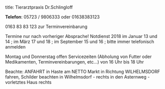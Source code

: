 title: Tierarztpraxis Dr.Schlingloff

**Telefon**: 05723 / 9806333 oder 01638383123

0163 83 83 123   zur Terminvereinbarung

Termine nur nach vorheriger Absprache!
Notdienst 2018 im Januar 13 und 14 ; im März 17 und 18 ; im September 15 und 16 ;
bitte immer telefonisch anmelden

Montag und Donnerstag offen Servicezeiten (Abholung von Futter oder Medikamenten, Terminvereinbarungen, etc...)
von 16 Uhr bis 18 Uhr

Beachte: ANFAHRT  in Haste am NETTO Markt in Richtung WILHELMSDORF fahren, Schilder beachten
in Wilhelmsdorf - rechts in den Asternweg - vorletztes Haus rechts




